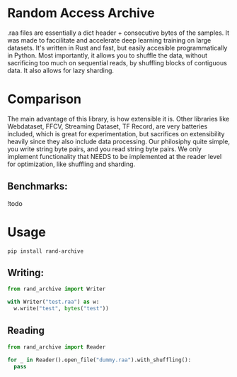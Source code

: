# Random Access Archive
.raa files are essentially a dict header + consecutive bytes of the samples. It was made to faccilitate and accelerate deep learning training on large datasets. It's written in Rust and fast, but easily accesible programmatically in Python. Most importantly, it allows you to shuffle the data, without sacrificing too much on sequential reads, by shuffling blocks of contiguous data. It also allows for lazy sharding. 

# Comparison
The main advantage of this library, is how extensible it is. Other libraries like Webdataset, FFCV, Streaming Dataset, TF Record, are very batteries included, which is great for experimentation, but sacrifices on extensibility heavily since they also include data processing. Our philosiphy quite simple, you write string byte pairs, and you read string byte pairs. We only implement functionality that NEEDS to be implemented at the reader level for optimization, like shuffling and sharding. 

## Benchmarks:
!todo

# Usage
```
pip install rand-archive
```

## Writing:
```python
from rand_archive import Writer

with Writer("test.raa") as w:
  w.write("test", bytes("test"))
```
## Reading
```python
from rand_archive import Reader

for _ in Reader().open_file("dummy.raa").with_shuffling():
  pass
```
